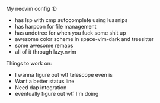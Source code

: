 My neovim config :D

<ul>
  <li>has lsp with cmp autocomplete using luasnips</li>
  <li>has harpoon for file management</li>
  <li>has undotree for when you fuck some shit up</li>
  <li>awesome color scheme in space-vim-dark and treesitter</li>
  <li>some awesome remaps</li>
  <li>all of it through lazy.nvim</li>
</ul>

Things to work on:
<ul>
  <li>I wanna figure out wtf telescope even is</li>
  <li>Want a better status line</li>
  <li>Need dap integration</li>
  <li>eventually figure out wtf I'm doing</li>
</ul>
